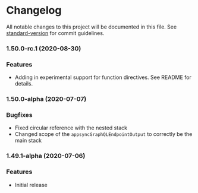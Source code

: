 # Changelog

All notable changes to this project will be documented in this file. See [standard-version](https://github.com/conventional-changelog/standard-version) for commit guidelines.

### 1.50.0-rc.1 (2020-08-30)

### Features

* Adding in experimental support for function directives. See README for details.

### 1.50.0-alpha (2020-07-07)

### Bugfixes

* Fixed circular reference with the nested stack
* Changed scope of the `appsyncGraphQLEndpointOutput` to correctly be the main stack

### 1.49.1-alpha (2020-07-06)

### Features

* Initial release